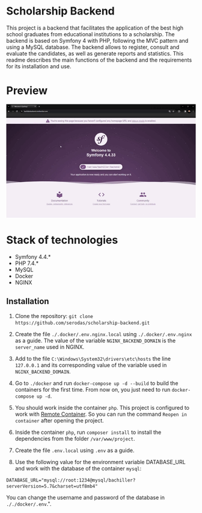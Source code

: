 # Scholarship Backend
This project is a backend that facilitates the application of the best high school graduates from educational institutions to a scholarship. The backend is based on Symfony 4 with PHP, following the MVC pattern and using a MySQL database. The backend allows to register, consult and evaluate the candidates, as well as generate reports and statistics. This readme describes the main functions of the backend and the requirements for its installation and use.

# Preview
![Preview](/scholarship-backend.gif)

# Stack of technologies
- Symfony 4.4.*
- PHP 7.4.*
- MySQL
- Docker
- NGINX


## Installation

1. Clone the repository: `git clone https://github.com/serodas/scholarship-backend.git`

2. Create the file `./.docker/.env.nginx.local` using `./.docker/.env.nginx` as a guide. The value of the variable `NGINX_BACKEND_DOMAIN` is the `server_name` used in NGINX.

3. Add to the file `C:\Windows\System32\drivers\etc\hosts` the line `127.0.0.1` and its corresponding value of the variable used in `NGINX_BACKEND_DOMAIN`.

4. Go to `./docker` and run `docker-compose up -d --build` to build the containers for the first time. From now on, you just need to run `docker-compose up -d`.

5. You should work inside the container `php`. This project is configured to work with [Remote Container](https://marketplace.visualstudio.com/items?itemName=ms-vscode-remote.remote-containers). So you can run the command `Reopen in container` after opening the project.

6. Inside the container `php`, run `composer install` to install the dependencies from the folder `/var/www/project`.

7. Create the file `.env.local` using `.env` as a guide.

8. Use the following value for the environment variable DATABASE_URL and work with the database of the container `mysql`:

```
DATABASE_URL="mysql://root:1234@mysql/bachiller?serverVersion=5.7&charset=utf8mb4"
```
You can change the username and password of the database in `././docker/.env`.".
